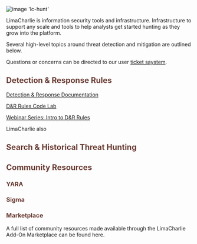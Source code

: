 ![image 'lc-hunt'](https://storage.googleapis.com/limacharlie-io/brand/logo/lc-hunt.png)

LimaCharlie is information security tools and infrastructure. Infrastructure to support any scale and tools to help analysts get started hunting as they grow into the platform.

Several high-level topics around threat detection and mitigation are outlined below.

Questions or concerns can be directed to our user [ticket saystem]().

## <span style="color:#6a3b32">Detection & Response Rules</span>

[Detection & Response Documentation](./dr.md)

[D&R Rules Code Lab](./codelab_dr.md)

[Webinar Series: Intro to D&R Rules](https://www.youtube.com/watch?v=0bwgMPkfbFE&t=187s)

LimaCharlie also 

## <span style="color:#6a3b32">Search & Historical Threat Hunting</span>

## <span style="color:#6a3b32">Community Resources</span>

### <span style="color:#6a3b32">YARA</span>

### <span style="color:#6a3b32">Sigma</span>

###  <span style="color:#6a3b32">Marketplace</span>


A full list of community resources made available through the LimaCharlie Add-On Marketplace can be found here.
